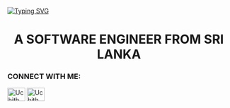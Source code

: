 [![Typing SVG](https://readme-typing-svg.herokuapp.com?size=32&vCenter=true&width=760&lines=Hi+I'm+Uchithma+Senevirathne;IJSE-+Institute+of+Software+Engineering;&color=white)](https://git.io/typing-svg)

<h1 align="center">A SOFTWARE ENGINEER FROM SRI LANKA</h1>
<h3 align="center"></h3>
<h3 align="left">CONNECT WITH ME:</h3>
<p align="left">
<a href="https://www.linkedin.com/in/uchithma-senevirathne-4539912a5" target="blank"><img align="center" src="https://raw.githubusercontent.com/rahuldkjain/github-profile-readme-generator/master/src/images/icons/Social/linked-in-alt.svg" alt="Uchithma Senevirathne" height="30" width="40" /></a>
<a href="https://www.instagram.com/_uchi._?igsh=OGQ5ZDc2ODk2ZA==" target="blank"><img align="center" src="https://raw.githubusercontent.com/rahuldkjain/github-profile-readme-generator/master/src/images/icons/Social/instagram.svg" alt="Uchithma Senevirathne" height="30" width="40" /></a>
</p>
